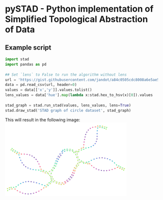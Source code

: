 # pySTAD - Python implementation of Simplified Topological Abstraction of Data

## Example script
```python
import stad
import pandas as pd

## Set `lens` to False to run the algorithm without lens
url = 'https://gist.githubusercontent.com/jandot/a84c0505cdc8008a6e5ae5032532a39f/raw/d834527117fd204d33486998d10290251354d013/five_circles.csv'
data = pd.read_csv(url, header=0)
values = data[['x','y']].values.tolist()
lens_values = data['hue'].map(lambda x:stad.hex_to_hsv(x)[0]).values

stad_graph = stad.run_stad(values, lens_values, lens=True)
stad.draw_stad('STAD graph of circle dataset', stad_graph)
```

This will result in the following image:
<img src="circles_with_lens.png" width="400px"/>
